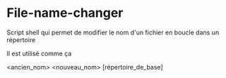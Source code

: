 # File-name-changer
Script shell qui permet de modifier le nom d'un fichier en boucle dans un répertoire

Il est utilisé comme ça 

<ancien_nom> <nouveau_nom> [répertoire_de_base]
